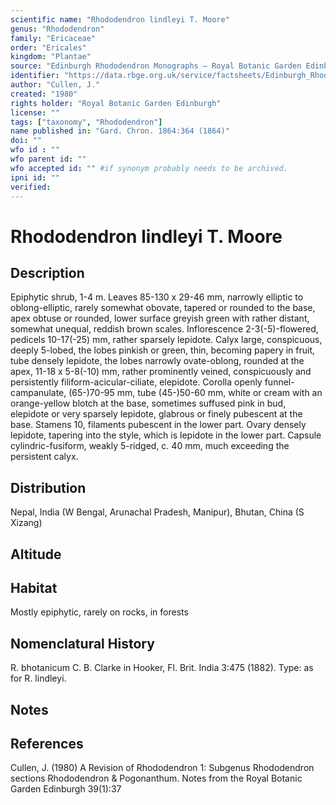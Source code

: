```yaml
---
scientific name: "Rhododendron lindleyi T. Moore"
genus: "Rhododendron"
family: "Ericaceae"
order: "Ericales"
kingdom: "Plantae"
source: "Edinburgh Rhododendron Monographs – Royal Botanic Garden Edinburgh"
identifier: "https://data.rbge.org.uk/service/factsheets/Edinburgh_Rhododendron_Monographs.xhtml"
author: "Cullen, J."
created: "1980"
rights holder: "Royal Botanic Garden Edinburgh"
license: ""
tags: ["taxonomy", "Rhododendron"]
name published in: "Gard. Chron. 1864:364 (1864)"
doi: ""
wfo id : ""
wfo parent id: ""
wfo accepted id: "" #if synonym probably needs to be archived.                      
ipni id: ""
verified:
---
```


                       

# Rhododendron lindleyi T. Moore

## Description
Epiphytic shrub, 1-4 m. Leaves 85-130 x 29-46 mm, narrowly elliptic to oblong-elliptic, rarely somewhat obovate, tapered or rounded to the base, apex obtuse or rounded, lower surface greyish green with rather distant, somewhat unequal, reddish brown scales. Inflorescence 2-3(-5)-flowered, pedicels 10-17(-25) mm, rather sparsely lepidote. Calyx large, conspicuous, deeply 5-lobed, the lobes pinkish or green, thin, becoming papery in fruit, tube densely lepidote, the lobes narrowly ovate-oblong, rounded at the apex, 11-18 x 5-8(-10) mm, rather prominently veined, conspicuously and persistently filiform-acicular-ciliate, elepidote. Corolla openly funnel-campanulate, (65-)70-95 mm, tube (45-)50-60 mm, white or cream with an orange-yellow blotch at the base, sometimes suffused pink in bud, elepidote or very sparsely lepidote, glabrous or finely pubescent at the base. Stamens 10, filaments pubescent in the lower part. Ovary densely lepidote, tapering into the style, which is lepidote in the lower part. Capsule cylindric-fusiform, weakly 5-ridged, c. 40 mm, much exceeding the persistent calyx.

## Distribution
Nepal, India (W Bengal, Arunachal Pradesh, Manipur), Bhutan, China (S Xizang)

## Altitude


## Habitat
Mostly epiphytic, rarely on rocks, in forests

## Nomenclatural History
R. bhotanicum C. B. Clarke in Hooker, Fl. Brit. India 3:475 (1882). Type: as for R. lindleyi.
                       
## Notes


## References

Cullen, J. (1980) A Revision of Rhododendron 1: Subgenus Rhododendron sections Rhododendron & Pogonanthum. Notes from the Royal Botanic Garden Edinburgh 39(1):37
